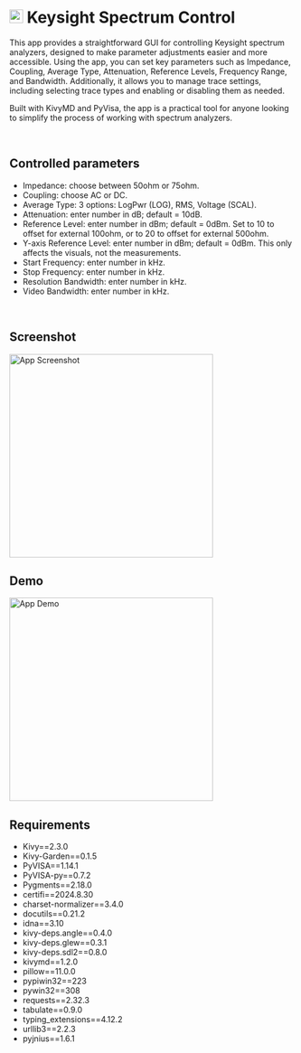 # <img src="https://raw.githubusercontent.com/AminShapso/SpectrumControl/refs/heads/main/assets/Icon.ico?raw=true" width="24" alt="App Icon"> Keysight Spectrum Control

This app provides a straightforward GUI for controlling Keysight spectrum analyzers,
designed to make parameter adjustments easier and more accessible.
Using the app, you can set key parameters such as Impedance, Coupling, Average Type, Attenuation, Reference Levels, Frequency Range, and Bandwidth.
Additionally, it allows you to manage trace settings, including selecting trace types and enabling or disabling them as needed.

Built with KivyMD and PyVisa, the app is a practical tool for anyone looking to simplify the process of working with spectrum analyzers.



<br/>

## Controlled parameters

* Impedance: choose between 50ohm or 75ohm.
* Coupling: choose AC or DC.
* Average Type: 3 options: LogPwr (LOG), RMS, Voltage (SCAL).
* Attenuation: enter number in dB; default = 10dB.
* Reference Level: enter number in dBm; default = 0dBm. Set to 10 to offset for external 100ohm, or to 20 to offset for external 500ohm.
* Y-axis Reference Level: enter number in dBm; default = 0dBm. This only affects the visuals, not the measurements.
* Start Frequency: enter number in kHz.
* Stop Frequency: enter number in kHz.
* Resolution Bandwidth: enter number in kHz.
* Video Bandwidth: enter number in kHz.



<br/>

## Screenshot
<img src="https://github.com/AminShapso/Application04_TicTic-TacTac-ToeToe/blob/main/assets/Screenshot.png?raw=true" width="360" alt="App Screenshot">



<br/>

## Demo
<img src="https://github.com/AminShapso/Application04_TicTic-TacTac-ToeToe/blob/main/assets/Demo.gif?raw=true" width="360" alt="App Demo">



<br/>

## Requirements

* Kivy==2.3.0
* Kivy-Garden==0.1.5
* PyVISA==1.14.1
* PyVISA-py==0.7.2
* Pygments==2.18.0
* certifi==2024.8.30
* charset-normalizer==3.4.0
* docutils==0.21.2
* idna==3.10
* kivy-deps.angle==0.4.0
* kivy-deps.glew==0.3.1
* kivy-deps.sdl2==0.8.0
* kivymd==1.2.0
* pillow==11.0.0
* pypiwin32==223
* pywin32==308
* requests==2.32.3
* tabulate==0.9.0
* typing_extensions==4.12.2
* urllib3==2.2.3
* pyjnius==1.6.1
